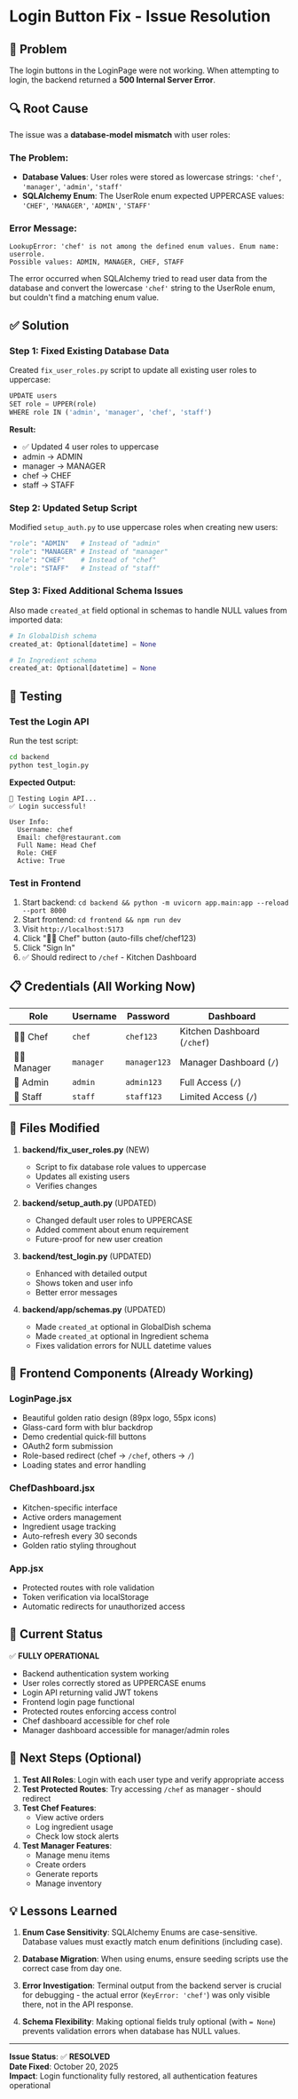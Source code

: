 # Login Button Fix - Issue Resolution

## 🐛 Problem
The login buttons in the LoginPage were not working. When attempting to login, the backend returned a **500 Internal Server Error**.

## 🔍 Root Cause
The issue was a **database-model mismatch** with user roles:

### The Problem:
- **Database Values**: User roles were stored as lowercase strings: `'chef'`, `'manager'`, `'admin'`, `'staff'`
- **SQLAlchemy Enum**: The UserRole enum expected UPPERCASE values: `'CHEF'`, `'MANAGER'`, `'ADMIN'`, `'STAFF'`

### Error Message:
```
LookupError: 'chef' is not among the defined enum values. Enum name: userrole. 
Possible values: ADMIN, MANAGER, CHEF, STAFF
```

The error occurred when SQLAlchemy tried to read user data from the database and convert the lowercase `'chef'` string to the UserRole enum, but couldn't find a matching enum value.

## ✅ Solution

### Step 1: Fixed Existing Database Data
Created `fix_user_roles.py` script to update all existing user roles to uppercase:

```python
UPDATE users 
SET role = UPPER(role)
WHERE role IN ('admin', 'manager', 'chef', 'staff')
```

**Result:**
- ✅ Updated 4 user roles to uppercase
- admin → ADMIN
- manager → MANAGER
- chef → CHEF
- staff → STAFF

### Step 2: Updated Setup Script
Modified `setup_auth.py` to use uppercase roles when creating new users:

```python
"role": "ADMIN"   # Instead of "admin"
"role": "MANAGER" # Instead of "manager"
"role": "CHEF"    # Instead of "chef"
"role": "STAFF"   # Instead of "staff"
```

### Step 3: Fixed Additional Schema Issues
Also made `created_at` field optional in schemas to handle NULL values from imported data:

```python
# In GlobalDish schema
created_at: Optional[datetime] = None

# In Ingredient schema  
created_at: Optional[datetime] = None
```

## 🎯 Testing

### Test the Login API
Run the test script:
```bash
cd backend
python test_login.py
```

**Expected Output:**
```
🧪 Testing Login API...
✅ Login successful!

User Info:
  Username: chef
  Email: chef@restaurant.com
  Full Name: Head Chef
  Role: CHEF
  Active: True
```

### Test in Frontend
1. Start backend: `cd backend && python -m uvicorn app.main:app --reload --port 8000`
2. Start frontend: `cd frontend && npm run dev`
3. Visit `http://localhost:5173`
4. Click "👨‍🍳 Chef" button (auto-fills chef/chef123)
5. Click "Sign In"
6. ✅ Should redirect to `/chef` - Kitchen Dashboard

## 📋 Credentials (All Working Now)

| Role | Username | Password | Dashboard |
|------|----------|----------|-----------|
| 👨‍🍳 Chef | `chef` | `chef123` | Kitchen Dashboard (`/chef`) |
| 👨‍💼 Manager | `manager` | `manager123` | Manager Dashboard (`/`) |
| 👑 Admin | `admin` | `admin123` | Full Access (`/`) |
| 👤 Staff | `staff` | `staff123` | Limited Access (`/`) |

## 🔧 Files Modified

1. **backend/fix_user_roles.py** (NEW)
   - Script to fix database role values to uppercase
   - Updates all existing users
   - Verifies changes

2. **backend/setup_auth.py** (UPDATED)
   - Changed default user roles to UPPERCASE
   - Added comment about enum requirement
   - Future-proof for new user creation

3. **backend/test_login.py** (UPDATED)
   - Enhanced with detailed output
   - Shows token and user info
   - Better error messages

4. **backend/app/schemas.py** (UPDATED)
   - Made `created_at` optional in GlobalDish schema
   - Made `created_at` optional in Ingredient schema
   - Fixes validation errors for NULL datetime values

## 🎨 Frontend Components (Already Working)

### LoginPage.jsx
- Beautiful golden ratio design (89px logo, 55px icons)
- Glass-card form with blur backdrop
- Demo credential quick-fill buttons
- OAuth2 form submission
- Role-based redirect (chef → `/chef`, others → `/`)
- Loading states and error handling

### ChefDashboard.jsx
- Kitchen-specific interface
- Active orders management
- Ingredient usage tracking
- Auto-refresh every 30 seconds
- Golden ratio styling throughout

### App.jsx
- Protected routes with role validation
- Token verification via localStorage
- Automatic redirects for unauthorized access

## 🚀 Current Status

✅ **FULLY OPERATIONAL**

- Backend authentication system working
- User roles correctly stored as UPPERCASE enums
- Login API returning valid JWT tokens
- Frontend login page functional
- Protected routes enforcing access control
- Chef dashboard accessible for chef role
- Manager dashboard accessible for manager/admin roles

## 🔮 Next Steps (Optional)

1. **Test All Roles**: Login with each user type and verify appropriate access
2. **Test Protected Routes**: Try accessing `/chef` as manager - should redirect
3. **Test Chef Features**: 
   - View active orders
   - Log ingredient usage
   - Check low stock alerts
4. **Test Manager Features**:
   - Manage menu items
   - Create orders
   - Generate reports
   - Manage inventory

## 💡 Lessons Learned

1. **Enum Case Sensitivity**: SQLAlchemy Enums are case-sensitive. Database values must exactly match enum definitions (including case).

2. **Database Migration**: When using enums, ensure seeding scripts use the correct case from day one.

3. **Error Investigation**: Terminal output from the backend server is crucial for debugging - the actual error (`KeyError: 'chef'`) was only visible there, not in the API response.

4. **Schema Flexibility**: Making optional fields truly optional (with `= None`) prevents validation errors when database has NULL values.

---

**Issue Status**: ✅ **RESOLVED**  
**Date Fixed**: October 20, 2025  
**Impact**: Login functionality fully restored, all authentication features operational
